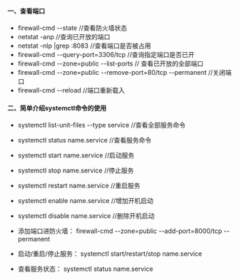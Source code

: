 
####  一、查看端口
-   firewall-cmd --state          //查看防火墙状态
-   netstat -anp           //查询已开放的端口
-   netstat -nlp |grep :8083        //查看端口是否被占用
-   firewall-cmd --query-port=3306/tcp         //查询指定端口是否已开 
-   firewall-cmd --zone=public --list-ports    // 查看已开放的全部端口
-   firewall-cmd --zone=public --remove-port=80/tcp --permanent      //关闭端口
-   firewall-cmd --reload           //端口重新载入

####  二、简单介绍systemctl命令的使用
-   systemctl list-unit-files --type service   //查看全部服务命令
-   systemctl status name.service       //查看服务命令
-   systemctl start name.service        //启动服务
-   systemctl stop name.service         //停止服务
-   systemctl restart name.service      //重启服务
-   systemctl enable name.service       //增加开机启动
-   systemctl disable name.service      //删除开机启动

-  添加端口进防火墙： firewall-cmd --zone=public --add-port=8000/tcp --permanent
-  启动/重启/停止服务： systemctl start/restart/stop name.service
-  查看服务状态：  systemctl status name.service




    